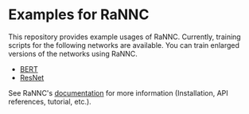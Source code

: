 # Examples for RaNNC

This repository provides example usages of RaNNC.
Currently, training scripts for the following networks are available.
You can train enlarged versions of the networks using RaNNC.

- [BERT](bert/README.md)
- [ResNet](resnet/README.md)

See RaNNC's [documentation](https://wisdom-nict.github.io/rannc/) for more information (Installation, API references, tutorial, etc.).
